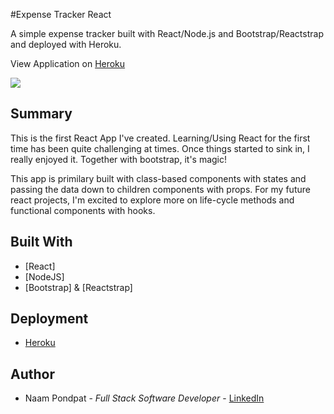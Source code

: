 #Expense Tracker React

A simple expense tracker built with React/Node.js and Bootstrap/Reactstrap and deployed with Heroku.

View Application on [Heroku](https://naamp-expense-tracker.herokuapp.com/)

<!-- ![image](https://user-images.githubusercontent.com/53867191/87329856-a90e0c80-c505-11ea-8ab3-dae38e849e5f.png) -->

<img src="https://user-images.githubusercontent.com/53867191/87329856-a90e0c80-c505-11ea-8ab3-dae38e849e5f.png" />

## Summary

This is the first React App I've created. Learning/Using React for the first time has been quite challenging at times. Once things started to sink in, I really enjoyed it. Together with bootstrap, it's magic!

This app is primilary built with class-based components with states and passing the data down to children components with props. For my future react projects, I'm excited to explore more on life-cycle methods and functional components with hooks.

## Built With

- [React]
- [NodeJS]
- [Bootstrap] & [Reactstrap]

## Deployment

- [Heroku](https://www.heroku.com) 

## Author

- Naam Pondpat - *Full Stack Software Developer* - [LinkedIn](https://www.linkedin.com/in/pondpat-tohsanguanpun-638153150/)
